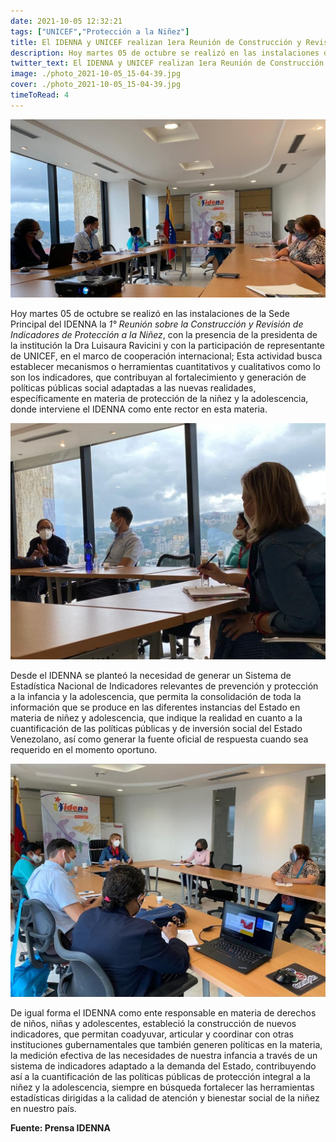 ```yaml
---
date: 2021-10-05 12:32:21
tags: ["UNICEF","Protección a la Niñez"] 
title: El IDENNA y UNICEF realizan 1era Reunión de Construcción y Revisión de Indicadores de Protección a la Niñez 
description: Hoy martes 05 de octubre se realizó en las instalaciones de la Sede Principal del IDENNA la 1° Reunión sobre la Construcción y Revisión de Indicadores de Protección a la Niñez, con la presencia de la presidenta de la institución la Dra Luisaura Ravicini y con la participación de representante de UNICEF
twitter_text: El IDENNA y UNICEF realizan 1era Reunión de Construcción y Revisión de Indicadores de Protección a la Niñez 
image: ./photo_2021-10-05_15-04-39.jpg
cover: ./photo_2021-10-05_15-04-39.jpg
timeToRead: 4
---
```


![IDENNA](./photo_2021-10-05_15-04-39.jpg)

Hoy martes 05 de octubre se realizó en las instalaciones de la Sede Principal del IDENNA la *1° Reunión sobre la Construcción y Revisión de Indicadores de Protección a la Niñez*, con la presencia de la presidenta de la institución la Dra Luisaura Ravicini y con la participación de representante de UNICEF, en el marco de cooperación internacional; Esta actividad busca establecer mecanismos o herramientas cuantitativos y cualitativos como lo son los indicadores, que contribuyan al fortalecimiento y generación de políticas públicas social adaptadas a las nuevas realidades, específicamente en materia de protección de la niñez y la adolescencia, donde interviene el IDENNA como ente rector en esta materia.

![IDENNA-2](./photo_2021-10-05_15-05-03.jpg)

Desde el IDENNA se planteó la necesidad de generar  un Sistema de Estadística Nacional de Indicadores relevantes de prevención y protección a la infancia y la adolescencia,  que permita la consolidación de  toda la información que se produce en las diferentes instancias del Estado en materia de niñez y adolescencia, que indique la realidad en cuanto a la cuantificación de las políticas públicas y de inversión social del Estado Venezolano, así como generar la fuente oficial de respuesta cuando sea requerido en el momento oportuno.

![IDENNA-3](./photo_2021-10-05_15-05-54.jpg)

De igual forma el  IDENNA como ente responsable en materia de derechos de niños, niñas y adolescentes, estableció la construcción de nuevos indicadores, que permitan coadyuvar, articular  y coordinar con otras instituciones gubernamentales que también generen políticas en la materia, la medición efectiva de  las necesidades de nuestra infancia a través de un sistema de indicadores adaptado a la demanda del Estado, contribuyendo así  a la cuantificación de las políticas públicas de protección integral a la niñez y la adolescencia, siempre en búsqueda fortalecer las herramientas estadísticas dirigidas a la calidad de atención y bienestar social de la niñez en nuestro país.

**Fuente: Prensa IDENNA**

